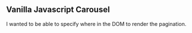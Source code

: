 ## Vanilla Javascript Carousel

I wanted to be able to specify where in the DOM to render the pagination.